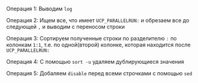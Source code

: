 Операция 1: Выводим `log`
 
Операция 2: Ищем все, что имеет `UCP_PARALLELRUN:` и обрезаем все до следующей `,` и выводим с переносом строки

Операция 3: Сортируем полученные строки по разделителю `:` по колонкам `1:1`, т.е. по одной(второй) колонке, которая находится после `UCP_PARALLELRUN:`

Операция 4: С помощью `sort -u` удаляем дублирующиеся значения

Операция 5: Добаляем `disable` перед всеми строчками с помощью `sed`
